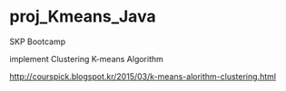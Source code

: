 # proj_Kmeans_Java

SKP Bootcamp

implement Clustering K-means Algorithm

http://courspick.blogspot.kr/2015/03/k-means-alorithm-clustering.html
